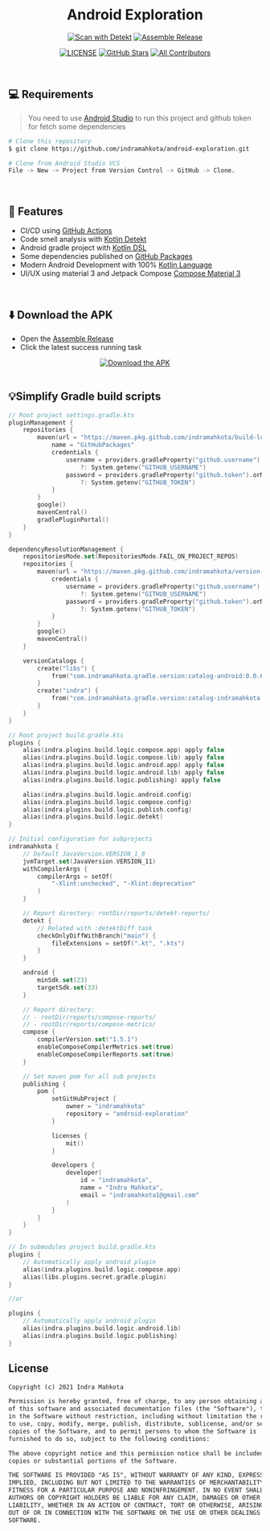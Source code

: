 <h1 align="center">Android Exploration</h1>

<div align="center">
<a href="https://github.com/indramahkota/android-exploration/actions/workflows/detekt-all.yml"><img src="https://github.com/indramahkota/android-exploration/actions/workflows/detekt-all.yml/badge.svg" alt="Scan with Detekt"/></a> <a href="https://github.com/indramahkota/android-exploration/actions/workflows/assemble-release.yml"><img src="https://github.com/indramahkota/android-exploration/actions/workflows/assemble-release.yml/badge.svg" alt="Assemble Release"/></a>

<a href="https://github.com/indramahkota/android-exploration/blob/master/LICENSE"><img src="https://img.shields.io/github/license/indramahkota/android-exploration?color=blue" alt="LICENSE"/></a> <a href="https://github.com/indramahkota/android-exploration/stargazers"><img src="https://img.shields.io/github/stars/indramahkota/android-exploration" alt="GitHub Stars"/></a> <a href="#contributors"><img src="https://img.shields.io/badge/all_contributors-1-orange.svg?style=flat" alt="All Contributors"/></a>
</div>

<br/>

## 💻 Requirements

> You need to use [Android Studio](https://developer.android.com/studio) to run this project and github token for fetch some dependencies

```bash
# Clone this repository
$ git clone https://github.com/indramahkota/android-exploration.git

# Clone from Android Studio VCS
File -> New -> Project from Version Control -> GitHub -> Clone.
```

</br>

## 📝 Features

- CI/CD using [GitHub Actions](https://docs.github.com/en/actions/learn-github-actions/understanding-github-actions)
- Code smell analysis with [Kotlin Detekt](https://github.com/detekt/detekt)
- Android gradle project with [Kotlin DSL](https://docs.gradle.org/current/userguide/kotlin_dsl.html)
- Some dependencies published on [GitHub Packages](https://docs.github.com/en/packages)
- Modern Android Development with 100% [Kotlin Language](https://kotlinlang.org/)
- UI/UX using material 3 and Jetpack Compose [Compose Material 3](https://developer.android.com/jetpack/androidx/releases/compose-material3)

</br>

## ⬇️ Download the APK
- Open the [Assemble Release](https://github.com/indramahkota/android-exploration/actions/workflows/assemble-release.yml)
- Click the latest success running task

<div align="center">
<a href="https://github.com/indramahkota/android-exploration/actions/workflows/assemble-release.yml"><img src="https://user-images.githubusercontent.com/34052126/193442434-1a36f7d2-a378-4230-9315-c044b030320f.png" alt="Download the APK"/></a>
</div>

</br>

## 💡Simplify Gradle build scripts

```kt
// Root project settings.gradle.kts
pluginManagement {
    repositories {
        maven(url = "https://maven.pkg.github.com/indramahkota/build-logic-public/") {
            name = "GitHubPackages"
            credentials {
                username = providers.gradleProperty("github.username").orNull
                    ?: System.getenv("GITHUB_USERNAME")
                password = providers.gradleProperty("github.token").orNull
                    ?: System.getenv("GITHUB_TOKEN")
            }
        }
        google()
        mavenCentral()
        gradlePluginPortal()
    }
}

dependencyResolutionManagement {
    repositoriesMode.set(RepositoriesMode.FAIL_ON_PROJECT_REPOS)
    repositories {
        maven(url = "https://maven.pkg.github.com/indramahkota/version-catalog-public/") {
            credentials {
                username = providers.gradleProperty("github.username").orNull
                    ?: System.getenv("GITHUB_USERNAME")
                password = providers.gradleProperty("github.token").orNull
                    ?: System.getenv("GITHUB_TOKEN")
            }
        }
        google()
        mavenCentral()
    }

    versionCatalogs {
        create("libs") {
            from("com.indramahkota.gradle.version:catalog-android:0.0.6")
        }
        create("indra") {
            from("com.indramahkota.gradle.version:catalog-indramahkota:0.0.6")
        }
    }
}
```

```kt
// Root project build.gradle.kts
plugins {
    alias(indra.plugins.build.logic.compose.app) apply false
    alias(indra.plugins.build.logic.compose.lib) apply false
    alias(indra.plugins.build.logic.android.app) apply false
    alias(indra.plugins.build.logic.android.lib) apply false
    alias(indra.plugins.build.logic.publishing) apply false

    alias(indra.plugins.build.logic.android.config)
    alias(indra.plugins.build.logic.compose.config)
    alias(indra.plugins.build.logic.publish.config)
    alias(indra.plugins.build.logic.detekt)
}

// Initial configuration for subprojects
indramahkota {
    // Default JavaVersion.VERSION_1_8
    jvmTarget.set(JavaVersion.VERSION_11)
    withCompilerArgs {
        compilerArgs = setOf(
            "-Xlint:unchecked", "-Xlint:deprecation"
        )
    }

    // Report directory: rootDir/reports/detekt-reports/
    detekt {
        // Related with :detektDiff task
        checkOnlyDiffWithBranch("main") {
            fileExtensions = setOf(".kt", ".kts")
        }
    }

    android {
        minSdk.set(23)
        targetSdk.set(33)
    }

    // Report directory:
    // - rootDir/reports/compose-reports/
    // - rootDir/reports/compose-metrics/
    compose {
        compilerVersion.set("1.5.1")
        enableComposeCompilerMetrics.set(true)
        enableComposeCompilerReports.set(true)
    }

    // Set maven pom for all sub projects
    publishing {
        pom {
            setGitHubProject {
                owner = "indramahkota"
                repository = "android-exploration"
            }

            licenses {
                mit()
            }

            developers {
                developer(
                    id = "indramahkota",
                    name = "Indra Mahkota",
                    email = "indramahkota1@gmail.com"
                )
            }
        }
    }
}
```

```kt
// In submodules project build.gradle.kts
plugins {
    // Automatically apply android plugin
    alias(indra.plugins.build.logic.compose.app)
    alias(libs.plugins.secret.gradle.plugin)
}

//or

plugins {
    // Automatically apply android plugin
    alias(indra.plugins.build.logic.android.lib)
    alias(indra.plugins.build.logic.publishing)
}
```

## License

```markdown
Copyright (c) 2021 Indra Mahkota

Permission is hereby granted, free of charge, to any person obtaining a copy
of this software and associated documentation files (the "Software"), to deal
in the Software without restriction, including without limitation the rights
to use, copy, modify, merge, publish, distribute, sublicense, and/or sell
copies of the Software, and to permit persons to whom the Software is
furnished to do so, subject to the following conditions:

The above copyright notice and this permission notice shall be included in all
copies or substantial portions of the Software.

THE SOFTWARE IS PROVIDED "AS IS", WITHOUT WARRANTY OF ANY KIND, EXPRESS OR
IMPLIED, INCLUDING BUT NOT LIMITED TO THE WARRANTIES OF MERCHANTABILITY,
FITNESS FOR A PARTICULAR PURPOSE AND NONINFRINGEMENT. IN NO EVENT SHALL THE
AUTHORS OR COPYRIGHT HOLDERS BE LIABLE FOR ANY CLAIM, DAMAGES OR OTHER
LIABILITY, WHETHER IN AN ACTION OF CONTRACT, TORT OR OTHERWISE, ARISING FROM,
OUT OF OR IN CONNECTION WITH THE SOFTWARE OR THE USE OR OTHER DEALINGS IN THE
SOFTWARE.
```
